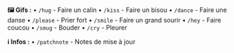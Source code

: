 **__🖼️ Gifs :__**
• `/hug` - Faire un calin
• `/kiss` - Faire un bisou
• `/dance` - Faire une danse
• `/please` - Prier fort
• `/smile` - Faire un grand sourir
• `/hey` - Faire coucou
• `/smug` - Bouder
• `/cry` - Pleurer

**__ℹ Infos :__**
• `/patchnote` - Notes de mise à jour